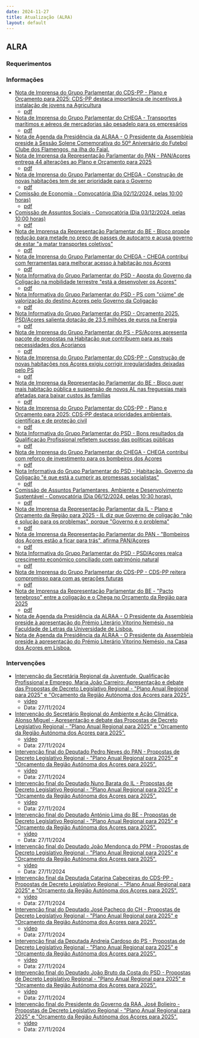 ```yaml
---
date: 2024-11-27
title: Atualização (ALRA)
layout: default
---
```

## ALRA

### Requerimentos



### Informações

* [Nota de Imprensa do Grupo Parlamentar do CDS-PP - Plano e Orçamento para 2025: CDS-PP destaca importância de incentivos à instalação de jovens na Agricultura](http://base.alra.pt:82/4DACTION/w_pesquisa_registo/8/20689)
  * [pdf](http://base.alra.pt:82/Doc_Noticias/NI20689.pdf)
* [Nota de Imprensa do Grupo Parlamentar do CHEGA - Transportes marítimos e aéreos de mercadorias são pesadelo para os empresários](http://base.alra.pt:82/4DACTION/w_pesquisa_registo/8/20690)
  * [pdf](http://base.alra.pt:82/Doc_Noticias/NI20690.pdf)
* [Nota de Agenda da Presidência da ALRAA -  O Presidente da Assembleia preside à Sessão Solene Comemorativa do 50º Aniversário do Futebol Clube dos Flamengos, na ilha do Faial.](http://base.alra.pt:82/4DACTION/w_pesquisa_registo/8/20691)
* [Nota de Imprensa da Representação Parlamentar do PAN - PAN/Açores entrega 44 alterações ao Plano e Orçamento para 2025](http://base.alra.pt:82/4DACTION/w_pesquisa_registo/8/20693)
  * [pdf](http://base.alra.pt:82/Doc_Noticias/NI20693.pdf)
* [Nota de Imprensa do Grupo Parlamentar do CHEGA - Construção de novas habitações tem de ser prioridade para o Governo](http://base.alra.pt:82/4DACTION/w_pesquisa_registo/8/20694)
  * [pdf](http://base.alra.pt:82/Doc_Noticias/NI20694.pdf)
* [Comissão de Economia - Convocatória (Dia 02/12/2024, pelas 10:00 horas)](http://base.alra.pt:82/4DACTION/w_pesquisa_registo/8/20695)
  * [pdf](http://base.alra.pt:82/Doc_Noticias/NI20695.pdf)
* [Comissão de Assuntos Sociais - Convocatória (Dia 03/12/2024, pelas 10:00 horas)](http://base.alra.pt:82/4DACTION/w_pesquisa_registo/8/20696)
  * [pdf](http://base.alra.pt:82/Doc_Noticias/NI20696.pdf)
* [Nota de Imprensa da Representação Parlamentar do BE - Bloco propõe redução para metade no preço de passes de autocarro e acusa governo de estar "a matar transportes coletivos"](http://base.alra.pt:82/4DACTION/w_pesquisa_registo/8/20697)
  * [pdf](http://base.alra.pt:82/Doc_Noticias/NI20697.pdf)
* [Nota de Imprensa do Grupo Parlamentar do CHEGA - CHEGA contribui com ferramentas para melhorar acesso à habitação nos Açores](http://base.alra.pt:82/4DACTION/w_pesquisa_registo/8/20698)
  * [pdf](http://base.alra.pt:82/Doc_Noticias/NI20698.pdf)
* [Nota Informativa do Grupo Parlamentar do PSD - Aposta do Governo da Coligação na mobilidade terrestre "está a desenvolver os Açores"](http://base.alra.pt:82/4DACTION/w_pesquisa_registo/8/20699)
  * [pdf](http://base.alra.pt:82/Doc_Noticias/NI20699.pdf)
* [Nota Informativa do Grupo Parlamentar do PSD - PS com "ciúme" de valorização do destino Açores pelo Governo da Coligação](http://base.alra.pt:82/4DACTION/w_pesquisa_registo/8/20700)
  * [pdf](http://base.alra.pt:82/Doc_Noticias/NI20700.pdf)
* [Nota Informativa do Grupo Parlamentar do PSD - Orçamento 2025. PSD/Açores salienta dotação de 23,5 milhões de euros na Energia](http://base.alra.pt:82/4DACTION/w_pesquisa_registo/8/20701)
  * [pdf](http://base.alra.pt:82/Doc_Noticias/NI20701.pdf)
* [Nota de Imprensa do Grupo Parlamentar do PS - PS/Açores apresenta pacote de propostas na Habitação que contribuem para as reais necessidades dos Açorianos](http://base.alra.pt:82/4DACTION/w_pesquisa_registo/8/20702)
  * [pdf](http://base.alra.pt:82/Doc_Noticias/NI20702.pdf)
* [Nota de Imprensa do Grupo Parlamentar do CDS-PP - Construção de novas habitações nos Açores exigiu corrigir irregularidades deixadas pelo PS](http://base.alra.pt:82/4DACTION/w_pesquisa_registo/8/20703)
  * [pdf](http://base.alra.pt:82/Doc_Noticias/NI20703.pdf)
* [Nota de Imprensa da Representação Parlamentar do BE - Bloco quer mais habitação pública e suspensão de novos AL nas freguesias mais afetadas para baixar custos às famílias](http://base.alra.pt:82/4DACTION/w_pesquisa_registo/8/20704)
  * [pdf](http://base.alra.pt:82/Doc_Noticias/NI20704.pdf)
* [Nota de Imprensa do Grupo Parlamentar do CDS-PP - Plano e Orçamento para 2025: CDS-PP destaca prioridades ambientais, científicas e de proteção civil](http://base.alra.pt:82/4DACTION/w_pesquisa_registo/8/20705)
  * [pdf](http://base.alra.pt:82/Doc_Noticias/NI20705.pdf)
* [Nota Informativa do Grupo Parlamentar do PSD - Bons resultados da Qualificação Profissional refletem sucesso das políticas públicas](http://base.alra.pt:82/4DACTION/w_pesquisa_registo/8/20706)
  * [pdf](http://base.alra.pt:82/Doc_Noticias/NI20706.pdf)
* [Nota de Imprensa do Grupo Parlamentar do CHEGA - CHEGA contribui com reforço de investimento para os bombeiros dos Açores](http://base.alra.pt:82/4DACTION/w_pesquisa_registo/8/20707)
  * [pdf](http://base.alra.pt:82/Doc_Noticias/NI20707.pdf)
* [Nota Informativa do Grupo Parlamentar do PSD - Habitação. Governo da Coligação "é que está a cumprir as promessas socialistas"](http://base.alra.pt:82/4DACTION/w_pesquisa_registo/8/20708)
  * [pdf](http://base.alra.pt:82/Doc_Noticias/NI20708.pdf)
* [Comissão de Assuntos Parlamentares, Ambiente e Desenvolvimento Sustentável - Convocatória (Dia 06/12/2024, pelas 10:30 horas).](http://base.alra.pt:82/4DACTION/w_pesquisa_registo/8/20709)
  * [pdf](http://base.alra.pt:82/Doc_Noticias/NI20709.pdf)
* [Nota de Imprensa da Representação Parlamentar da IL - Plano e Orçamento da Região para 2025 - IL diz que Governo de coligação "não é solução para os problemas", porque "Governo é o problema"](http://base.alra.pt:82/4DACTION/w_pesquisa_registo/8/20710)
  * [pdf](http://base.alra.pt:82/Doc_Noticias/NI20710.pdf)
* [Nota de Imprensa da Representação Parlamentar do PAN - "Bombeiros dos Açores estão a ficar para trás", afirma PAN/Açores](http://base.alra.pt:82/4DACTION/w_pesquisa_registo/8/20711)
  * [pdf](http://base.alra.pt:82/Doc_Noticias/NI20711.pdf)
* [Nota Informativa do Grupo Parlamentar do PSD - PSD/Açores realça crescimento económico conciliado com património natural](http://base.alra.pt:82/4DACTION/w_pesquisa_registo/8/20712)
  * [pdf](http://base.alra.pt:82/Doc_Noticias/NI20712.pdf)
* [Nota de Imprensa do Grupo Parlamentar do CDS-PP - CDS-PP reitera compromisso para com as gerações futuras](http://base.alra.pt:82/4DACTION/w_pesquisa_registo/8/20714)
  * [pdf](http://base.alra.pt:82/Doc_Noticias/NI20714.pdf)
* [Nota de Imprensa da Representação Parlamentar do BE - "Pacto tenebroso" entre a coligação e o Chega no Orçamento da Região para 2025](http://base.alra.pt:82/4DACTION/w_pesquisa_registo/8/20715)
  * [pdf](http://base.alra.pt:82/Doc_Noticias/NI20715.pdf)
* [Nota de Agenda da Presidência da ALRAA - O Presidente da Assembleia preside à apresentação do Prémio Literário Vitorino Nemésio, na Faculdade de Letras da Universidade de Lisboa.](http://base.alra.pt:82/4DACTION/w_pesquisa_registo/8/20716)
* [Nota de Agenda da Presidência da ALRAA - O Presidente da Assembleia preside à apresentação do Prémio Literário Vitorino Nemésio, na Casa dos Açores em Lisboa.](http://base.alra.pt:82/4DACTION/w_pesquisa_registo/8/20717)

### Intervenções

* [Intervenção da Secretária Regional da Juventude, Qualificação Profissional e Emprego, Maria João Carreiro: Apresentação e debate das Propostas de Decreto Legislativo Regional - "Plano Anual Regional para 2025" e "Orçamento da Região Autónoma dos Açores para 2025".](http://base.alra.pt:82/4DACTION/w_pesquisa_registo/9/3285)
  * [video](https://video.alra.pt/Asset/Details/80c3c207-9078-4c3e-a399-fa81a36cabaa)
  * Data: 27/11/2024
* [Intervenção do Secretário Regional do Ambiente e Ação Climática, Alonso Miguel - Apresentação e debate das Propostas de Decreto Legislativo Regional - "Plano Anual Regional para 2025" e "Orçamento da Região Autónoma dos Açores para 2025".](http://base.alra.pt:82/4DACTION/w_pesquisa_registo/9/3286)
  * [video](https://video.alra.pt/Asset/Details/c41b5063-dd31-4b6c-8791-5c8b4221f6b3)
  * Data: 27/11/2024
* [Intervenção final do Deputado Pedro Neves do PAN - Propostas de Decreto Legislativo Regional - "Plano Anual Regional para 2025" e "Orçamento da Região Autónoma dos Açores para 2025".](http://base.alra.pt:82/4DACTION/w_pesquisa_registo/9/3287)
  * [video](https://video.alra.pt/Asset/Details/b0297fd5-4af3-4e64-b6e3-9e57b0e8b999)
  * Data: 27/11/2024
* [Intervenção final do Deputado Nuno Barata do IL - Propostas de Decreto Legislativo Regional - "Plano Anual Regional para 2025" e "Orçamento da Região Autónoma dos Açores para 2025".](http://base.alra.pt:82/4DACTION/w_pesquisa_registo/9/3288)
  * [video](https://video.alra.pt/Asset/Details/e85ecdb3-b689-4096-b4e2-9de87a90cf19)
  * Data: 27/11/2024
* [Intervenção final do Deputado António Lima do BE - Propostas de Decreto Legislativo Regional - "Plano Anual Regional para 2025" e "Orçamento da Região Autónoma dos Açores para 2025".](http://base.alra.pt:82/4DACTION/w_pesquisa_registo/9/3289)
  * [video](https://video.alra.pt/Asset/Details/d4520fbc-4f27-47d8-993a-415c79f6ddc5)
  * Data: 27/11/2024
* [Intervenção final do Deputado João Mendonça do PPM - Propostas de Decreto Legislativo Regional - "Plano Anual Regional para 2025" e "Orçamento da Região Autónoma dos Açores para 2025".](http://base.alra.pt:82/4DACTION/w_pesquisa_registo/9/3290)
  * [video](https://video.alra.pt/Asset/Details/53335722-87d6-41f3-aa95-859ae27f159f)
  * Data: 27/11/2024
* [Intervenção final da Deputada Catarina Cabeceiras do CDS-PP - Propostas de Decreto Legislativo Regional - "Plano Anual Regional para 2025" e "Orçamento da Região Autónoma dos Açores para 2025".](http://base.alra.pt:82/4DACTION/w_pesquisa_registo/9/3291)
  * [video](https://video.alra.pt/Asset/Details/c9f9e4ee-84de-4b8c-974f-b94ba76f8ab1)
  * Data: 27/11/2024
* [Intervenção final do Deputado José Pacheco do CH - Propostas de Decreto Legislativo Regional - "Plano Anual Regional para 2025" e "Orçamento da Região Autónoma dos Açores para 2025".](http://base.alra.pt:82/4DACTION/w_pesquisa_registo/9/3292)
  * [video](https://video.alra.pt/Asset/Details/cecc2b35-4547-4eb8-aafc-eccd6ab6a452)
  * Data: 27/11/2024
* [Intervenção final da Deputada Andreia Cardoso do PS - Propostas de Decreto Legislativo Regional - "Plano Anual Regional para 2025" e "Orçamento da Região Autónoma dos Açores para 2025".](http://base.alra.pt:82/4DACTION/w_pesquisa_registo/9/3293)
  * [video](https://video.alra.pt/Asset/Details/43fc2a63-ecfb-47ed-af0e-daf89eae2e44)
  * Data: 27/11/2024
* [Intervenção final do Deputado João Bruto da Costa do PSD - Propostas de Decreto Legislativo Regional - "Plano Anual Regional para 2025" e "Orçamento da Região Autónoma dos Açores para 2025".](http://base.alra.pt:82/4DACTION/w_pesquisa_registo/9/3294)
  * [video](https://video.alra.pt/Asset/Details/18b2013d-c24c-443b-b421-516c2de51c6b)
  * Data: 27/11/2024
* [Intervenção final do Presidente do Governo da RAA, José Bolieiro - Propostas de Decreto Legislativo Regional - "Plano Anual Regional para 2025" e "Orçamento da Região Autónoma dos Açores para 2025".](http://base.alra.pt:82/4DACTION/w_pesquisa_registo/9/3295)
  * [video](https://video.alra.pt/Asset/Details/b5e09ab6-c7d7-4185-8c3a-e4f4ddd21048)
  * Data: 27/11/2024
